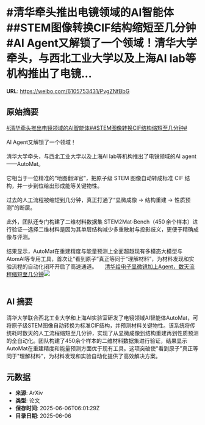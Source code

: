 # #清华牵头推出电镜领域的AI智能体##STEM图像转换CIF结构缩短至几分钟#AI Agent又解锁了一个领域！清华大学牵头，与西北工业大学以及上海AI lab等机构推出了电镜...

**URL**: https://weibo.com/6105753431/PvgZNfBbG

## 原始摘要

<a href="https://m.weibo.cn/search?containerid=231522type%3D1%26t%3D10%26q%3D%23%E6%B8%85%E5%8D%8E%E7%89%B5%E5%A4%B4%E6%8E%A8%E5%87%BA%E7%94%B5%E9%95%9C%E9%A2%86%E5%9F%9F%E7%9A%84AI%E6%99%BA%E8%83%BD%E4%BD%93%23&amp;extparam=%23%E6%B8%85%E5%8D%8E%E7%89%B5%E5%A4%B4%E6%8E%A8%E5%87%BA%E7%94%B5%E9%95%9C%E9%A2%86%E5%9F%9F%E7%9A%84AI%E6%99%BA%E8%83%BD%E4%BD%93%23" data-hide=""><span class="surl-text">#清华牵头推出电镜领域的AI智能体#</span></a><a href="https://m.weibo.cn/search?containerid=231522type%3D1%26t%3D10%26q%3D%23STEM%E5%9B%BE%E5%83%8F%E8%BD%AC%E6%8D%A2CIF%E7%BB%93%E6%9E%84%E7%BC%A9%E7%9F%AD%E8%87%B3%E5%87%A0%E5%88%86%E9%92%9F%23&amp;extparam=%23STEM%E5%9B%BE%E5%83%8F%E8%BD%AC%E6%8D%A2CIF%E7%BB%93%E6%9E%84%E7%BC%A9%E7%9F%AD%E8%87%B3%E5%87%A0%E5%88%86%E9%92%9F%23" data-hide=""><span class="surl-text">#STEM图像转换CIF结构缩短至几分钟#</span></a><br><br>AI Agent又解锁了一个领域！<br><br>清华大学牵头，与西北工业大学以及上海AI lab等机构推出了电镜领域的AI agent——AutoMat。<br><br>它相当于一位精准的“地图翻译官”，把原子级 STEM 图像自动转成标准 CIF 结构，并一步到位给出形成能等关键物性。<br><br>过去的人工流程被缩短到几分钟，真正打通了“显微成像 → 结构重建 → 性质预测”的断层。<br><br>此外，团队还专门构建了二维材料数据集 STEM2Mat‑Bench（450 余个样本）进行验证—选择二维材料是因为其单层结构减少多重散射与投影歧义，更便于精确成像与评测。<br><br>结果显示，AutoMat在重建精度与能量预测上全面超越现有多模态大模型与AtomAI等专用工具，首次让“看到原子”真正等同于“理解材料”，为材料发现和实验流程的自动化闭环开启了高速通道。 <a href="https://weibo.com/ttarticle/p/show?id=2309405174535032012986" data-hide=""><span class="url-icon"><img style="width: 1rem;height: 1rem" src="https://h5.sinaimg.cn/upload/2015/09/25/3/timeline_card_small_article_default.png" referrerpolicy="no-referrer"></span><span class="surl-text">清华给电子显微镜加上Agent，数天流程缩短至几分钟</span></a><img style="" src="https://tvax1.sinaimg.cn/large/006Fd7o3gy1i25hl5uwntj30rs0fm40s.jpg" referrerpolicy="no-referrer"><br><br>

## AI 摘要

清华大学联合西北工业大学和上海AI实验室研发了电镜领域AI智能体AutoMat，可将原子级STEM图像自动转换为标准CIF结构，并预测材料关键物性。该系统将传统耗时数天的人工流程缩短至几分钟，实现了从显微成像到结构重建再到性质预测的全自动化。团队构建了450余个样本的二维材料数据集进行验证，结果显示AutoMat在重建精度和能量预测方面优于现有工具。这项突破使"看到原子"真正等同于"理解材料"，为材料发现和实验自动化提供了高效解决方案。

## 元数据

- **来源**: ArXiv
- **类型**: 论文
- **保存时间**: 2025-06-06T06:01:29Z
- **目录日期**: 2025-06-06
